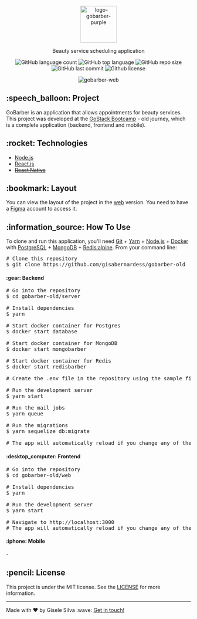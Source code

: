 <div id="readme" class="Box-body readme blob js-code-block-container">
  <article class="markdown-body entry-content p-3 p-md-6" itemprop="text">
    <p align="center"><img alt="logo-gobarber-purple" src="https://github.com/gisabernardess/gobarber-old/blob/main/.github/logo-gobarber-purple.svg" width="100px"></p>
    <p align="center">Beauty service scheduling application</p>
    <p align="center">
      <img alt="GitHub language count" src="https://img.shields.io/github/languages/count/gisabernardess/gobarber-old">
      <img alt="GitHub top language" src="https://img.shields.io/github/languages/top/gisabernardess/gobarber-old">
      <img alt="GitHub repo size" src="https://img.shields.io/github/repo-size/gisabernardess/gobarber-old">
      <img alt="GitHub last commit" src="https://img.shields.io/github/last-commit/gisabernardess/gobarber-old">
      <img alt="Github license" src="https://img.shields.io/github/license/gisabernardess/gobarber-old">
    </p>
    <p align="center">
      <img alt="gobarber-web" src="https://github.com/gisabernardess/gobarber-old/blob/main/.github/gobarber-web.png">
    </p>
    <h2>:speech_balloon: Project</h2>
    <p>GoBarber is an application that allows appointments for beauty services. This project was developed at the <a href="https://rocketseat.com.br/bootcamp" rel="nofollow">GoStack
        Bootcamp</a> - old journey, which is a complete application (backend, frontend and mobile).</p>
    <h2>:rocket: Technologies</h2>
    <ul>
      <li><a href="https://nodejs.org/" rel="nofollow">Node.js</a></li>
      <li><a href="https://reactjs.org/" rel="nofollow">React.js</a></li>
      <li><a href="https://reactnative.dev/" rel="nofollow"><s>React Native</s></a></li>
    </ul>
    <h2>:bookmark: Layout</h2>
    <p>You can view the layout of the project in the <a href="https://www.figma.com/file/U57uzB0AN2Q00TFKffY7Pt/GoBarberOld" rel="nofollow">web</a> version. You need to have a <a href="https://www.figma.com/" rel="nofollow">Figma</a> account to access it.</p>
    <h2>:information_source: How To Use</h2>
    <p>To clone and run this application, you'll need <a href="https://git-scm.com" rel="nofollow">Git</a> + <a href="https://legacy.yarnpkg.com" rel="nofollow">Yarn</a> + <a
        href="https://nodejs.org/" rel="nofollow">Node.js</a> + <a href="https://docs.docker.com/install/linux/docker-ce/ubuntu/" rel="nofollow">Docker</a> with <a href="https://hub.docker.com/_/postgres" rel="nofollow">PostgreSQL</a> + <a href="https://hub.docker.com/_/mongo" rel="nofollow">MongoDB</a> + <a href="https://hub.docker.com/_/redis" rel="nofollow">Redis:alpine</a>. From your command line:</p>
    <div class="highlight highlight-source-shell">
      <pre><span class="pl-c"><span class="pl-c">#</span> Clone this repository</span>
$ git clone https://github.com/gisabernardess/gobarber-old</pre>
    </div>
  <h4>:gear: Backend</h4>
    <div class="highlight highlight-source-shell">
      <pre><span class="pl-c"><span class="pl-c"><span class="pl-c">#</span> Go into the repository</span>
$ <span class="pl-c1">cd</span> gobarber-old/server <br/>
<span class="pl-c"><span class="pl-c">#</span> Install dependencies</span>
$ yarn <br/>
<span class="pl-c"><span class="pl-c">#</span> Start docker container for Postgres</span>
$ docker start database <br/>
<span class="pl-c"><span class="pl-c">#</span> Start docker container for MongoDB</span>
$ docker start mongobarber <br/>
<span class="pl-c"><span class="pl-c">#</span> Start docker container for Redis</span>
$ docker start redisbarber <br/>
<span class="pl-c"><span class="pl-c">#</span> Create the .env file in the repository using the sample file .env.example</span><br/>
<span class="pl-c"><span class="pl-c">#</span> Run the development server</span>
$ yarn start <br/>
<span class="pl-c"><span class="pl-c">#</span> Run the mail jobs</span>
$ yarn queue <br/>
<span class="pl-c"><span class="pl-c">#</span> Run the migrations</span>
$ yarn sequelize db:migrate <br/>
<span class="pl-c"><span class="pl-c">#</span> The app will automatically reload if you change any of the source files.</span></pre>
    </div>
      <h4>:desktop_computer: Frontend </h4>
    <div class="highlight highlight-source-shell">
      <pre><span class="pl-c"><span class="pl-c">#</span> Go into the repository</span> 
$ <span class="pl-c1">cd</span> gobarber-old/web <br/>
<span class="pl-c"><span class="pl-c">#</span> Install dependencies</span>
$ yarn <br/>
<span class="pl-c"><span class="pl-c">#</span> Run the development server</span>
$ yarn start <br/>
<span class="pl-c"><span class="pl-c">#</span> Navigate to http://localhost:3000</span>
<span class="pl-c"><span class="pl-c">#</span> The app will automatically reload if you change any of the source files.</span></pre>
</div>
    <h4>:iphone: Mobile</h4>
    <p>-</p>
    <h2>:pencil: License</h2>
    <p>This project is under the MIT license. See the <a href="https://github.com/gisabernardess/gobarber-old/blob/main/LICENSE" rel="nofollow">LICENSE</a> for more information.</p>
    <hr>
    <p>Made with ♥ by Gisele Silva :wave: <a href="https://www.linkedin.com/in/gisabernardess/" rel="nofollow">Get in touch!</a></p>
  </article>
</div>
